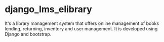 # django_lms_elibrary
It's a library management system that offers online management of books lending, returning, inventory and user management. It is developed using Django and bootstrap.
